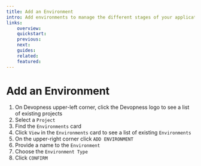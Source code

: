 ```yaml
---
title: Add an Environment
intro: Add environments to manage the different stages of your application lifecycle or control infrastructure resources and software versions for individual customers.
links:
    overview:
    quickstart:
    previous:
    next:
    guides:
    related:
    featured:
---
```


# Add an Environment
1. On Devopness upper-left corner, click the Devopness logo to see a list of existing projects
1. Select a `Project`
1. Find the `Environments` card
1. Click `View` in the `Environments` card to see a list of existing `Environments`
1. On the upper-right corner click `ADD ENVIRONMENT`
1. Provide a name to the `Environment`
1. Choose the `Environment Type`
1. Click `CONFIRM`
